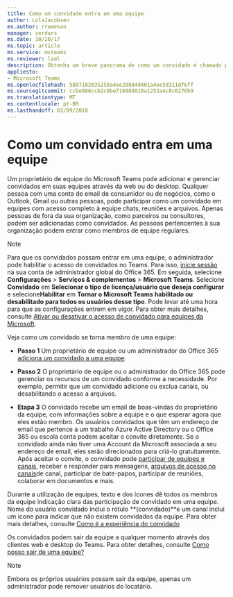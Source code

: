 ```yaml
---
title: Como um convidado entra em uma equipe
author: LolaJacobsen
ms.author: rramesan
manager: serdars
ms.date: 10/20/17
ms.topic: article
ms.service: msteams
ms.reviewer: laal
description: Obtenha um breve panorama de como um convidado é chamado para entrar em uma equipe do Microsoft Teams.
appliesto:
- Microsoft Teams
ms.openlocfilehash: 5887182835258a4ee20884d401a4ee5d311df6ff
ms.sourcegitcommit: ccbe086ccb2c0be716984010a1253a4c8c0276b9
ms.translationtype: MT
ms.contentlocale: pt-BR
ms.lasthandoff: 03/09/2018
---
```

<a name="how-a-guest-joins-a-team"></a>Como um convidado entra em uma equipe
========================

Um proprietário de equipe do Microsoft Teams pode adicionar e gerenciar convidados em suas equipes através da web ou do desktop. Qualquer pessoa com uma conta de email de consumidor ou de negócios, como o Outlook, Gmail ou outras pessoas, pode participar como um convidado em equipes com acesso completo à equipe chats, reuniões e arquivos. Apenas pessoas de fora da sua organização, como parceiros ou consultores, podem ser adicionadas como convidados. As pessoas pertencentes à sua organização podem entrar como membros de equipe regulares.
  
    
    

> [!NOTE]
> Para que os convidados possam entrar em uma equipe, o administrador pode habilitar o acesso de convidados no Teams. Para isso, [inicie sessão](https://portal.office.com/adminportal/home) na sua conta de administrador global do Office 365. Em seguida, selecione **Configurações** > **Serviços &amp; complementos** > **Microsoft Teams**. Selecione **Convidado** em **Selecionar o tipo de licença/usuário que deseja configurar** e selecione**Habilitar** em **Tornar o Microsoft Teams habilitado ou desabilitado para todos os usuários desse tipo**. Pode levar até uma hora para que as configurações entrem em vigor. Para obter mais detalhes, consulte [Ativar ou desativar o acesso de convidado para equipes da Microsoft](set-up-guests.md). 
  
    
    

Veja como um convidado se torna membro de uma equipe:

- **Passo 1** Um proprietário de equipe ou um administrador do Office 365 [adiciona um convidado a uma equipe](https://support.office.com/article/adds-a-guest-to-a-team-df38ae23-8f85-46d3-b071-cb11b9de5499#bkmk_addingguests).
    
  
- **Passo 2** O proprietário de equipe ou o administrador do Office 365 pode gerenciar os recursos de um convidado conforme a necessidade. Por exemplo, permitir que um convidado adicione ou exclua canais, ou desabilitando o acesso a arquivos.
    
  
- **Etapa 3** O convidado recebe um email de boas-vindas do proprietário da equipe, com informações sobre a equipe e o que esperar agora que eles estão membro. Os usuários convidados que têm um endereço de email que pertence a um trabalho Azure Active Directory ou o Office 365 ou escola conta podem aceitar o convite diretamente. Se o convidado ainda não tiver uma Account da Microsoft associada a seu endereço de email, eles serão direcionados para criá-lo gratuitamente. Após aceitar o convite, o convidado pode [participar de equipes e canais](https://support.office.com/article/participate-in-teams-and-channels-df38ae23-8f85-46d3-b071-cb11b9de5499#bkmk_channels), receber e responder para mensagens, [arquivos de acesso no canais](https://support.office.com/article/access-files-in-channels-c593c78a-27c4-4661-a598-682baa30ca7e)de canal, participar de bate-papos, participar de reuniões, colaborar em documentos e mais. 
    
Durante a utilização de equipes, texto e dos ícones dê todos os membros da equipe indicação clara das participação de convidado em uma equipe. Nome do usuário convidado inclui o rótulo **(convidado)**e um canal inclui um ícone para indicar que não existem convidados da equipe. Para obter mais detalhes, consulte [Como é a experiência do convidado](guest-experience.md)
  
Os convidados podem sair da equipe a qualquer momento através dos clientes web e desktop do Teams. Para obter detalhes, consulte [Como posso sair de uma equipe?](https://support.office.com/article/How-do-I-leave-a-team-df38ae23-8f85-46d3-b071-cb11b9de5499#bkmk_howdoileaveateam)

> [!NOTE]
> Embora os próprios usuários possam sair da equipe, apenas um administrador pode remover usuários do locatário. 